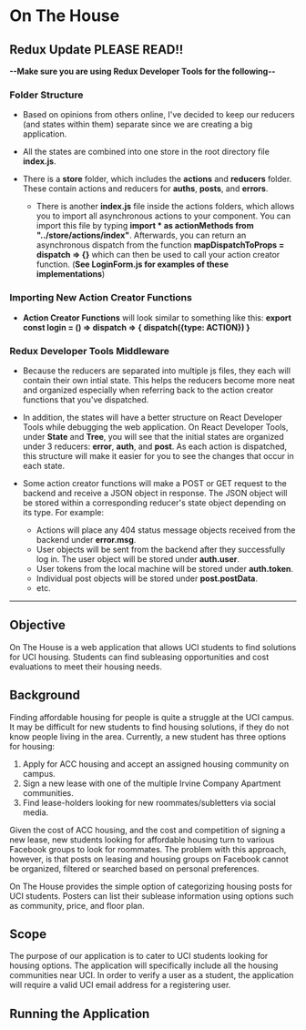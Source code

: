 # On The House

## Redux Update PLEASE READ!!

**--Make sure you are using Redux Developer Tools for the following--**

### Folder Structure
* Based on opinions from others online, I've decided to keep our reducers (and states within them) separate since we are creating a big application.

* All the states are combined into one store in the root directory file **index.js**.

* There is a **store** folder, which includes the **actions** and **reducers** folder.  These contain actions and reducers for **auths**, **posts**, and **errors**.
  * There is another **index.js** file inside the actions folders, which allows you to import all asynchronous actions to your component. You can import this file by typing **import * as actionMethods from "../store/actions/index"**.  Afterwards, you can return an asynchronous dispatch from the function **mapDispatchToProps = dispatch => {}** which can then be used to call your action creator function. (**See LoginForm.js for examples of these implementations**)
  
### Importing New Action Creator Functions
* **Action Creator Functions** will look similar to something like this: 
  **export const login = () => dispatch => { dispatch({type: ACTION}) }**

### Redux Developer Tools Middleware 
* Because the reducers are separated into multiple js files, they each will contain their own intial state.  This helps the reducers become more neat and organized especially when referring back to the action creator functions that you've dispatched.

* In addition, the states will have a better structure on React Developer Tools while debugging the web application.  On React Developer Tools, under **State** and **Tree**, you will see that the initial states are organized under 3 reducers: **error**, **auth**, and **post**.  As each action is dispatched, this structure will make it easier for you to see the changes that occur in each state.

* Some action creator functions will make a POST or GET request to the backend and receive a JSON object in response.  The JSON object will be stored within a corresponding reducer's state object depending on its type.  For example: 
  * Actions will place any 404 status message objects received from the backend under **error.msg**.  
  * User objects will be sent from the backend after they successfully log in.  The user object will be stored under **auth.user**.
  * User tokens from the local machine will be stored under **auth.token**.
  * Individual post objects will be stored under **post.postData**.
  * etc.

---------------------------------------------------------------------------------------


## Objective

On The House is a web application that allows UCI students to find solutions for UCI housing. Students can find subleasing opportunities and cost evaluations to meet their housing needs.

## Background

Finding affordable housing for people is quite a struggle at the UCI campus. It may be difficult for new students to find housing solutions, if they do not know people living in the area. Currently, a new student has three options for housing: 

1. Apply for ACC housing and accept an assigned housing community on campus.
2. Sign a new lease with one of the multiple Irvine Company Apartment communities.   
3. Find lease-holders looking for new roommates/subletters via social media.

Given the cost of ACC housing, and the cost and competition of signing a new lease, new students looking for affordable housing turn to various Facebook groups to look for roommates. The problem with this approach, however, is that posts on leasing and housing groups on Facebook cannot be organized, filtered or searched based on personal preferences. 

On The House provides the simple option of categorizing housing posts for UCI students. Posters can list their sublease information using options such as community, price, and floor plan.

## Scope

The purpose of our application is to cater to UCI students looking for housing options. The application will specifically include all the housing communities near UCI. In order to verify a user as a student, the application will require a valid UCI email address for a registering user.

## Running the Application

